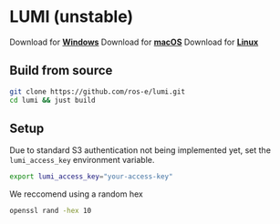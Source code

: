 # LUMI (unstable)

Download for [**Windows**](https://github.com/ros-e/lumi/releases)
Download for [**macOS**](https://github.com/ros-e/lumi/releases)
Download for [**Linux**](https://github.com/ros-e/lumi/releases)

## Build from source
```sh
git clone https://github.com/ros-e/lumi.git
cd lumi && just build
```

## Setup
Due to standard S3 authentication not being implemented yet, set the `lumi_access_key` environment variable.
```sh
export lumi_access_key="your-access-key"
```
We reccomend using a random hex
```sh
openssl rand -hex 10
```
